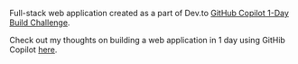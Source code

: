 Full-stack web application created as a part of Dev.to [GitHub Copilot 1-Day Build Challenge](https://dev.to/challenges/github).  

Check out my thoughts on building a web application in 1 day using GitHib Copilot [here](https://dev.to/maria_a34cb82ff663dc352d9/habit-tracker-app-in-a-day-208i).